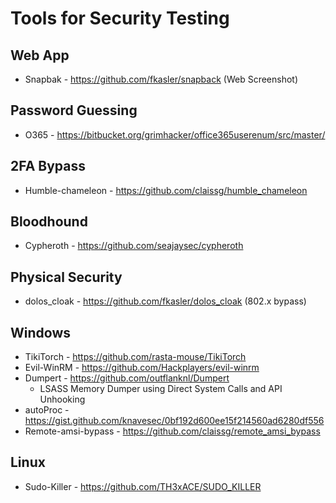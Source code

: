 
# Tools for Security Testing

## Web App
* Snapbak - https://github.com/fkasler/snapback (Web Screenshot)

## Password Guessing
* O365 - https://bitbucket.org/grimhacker/office365userenum/src/master/

## 2FA Bypass
* Humble-chameleon - https://github.com/claissg/humble_chameleon

## Bloodhound
* Cypheroth - https://github.com/seajaysec/cypheroth

## Physical Security
* dolos_cloak - https://github.com/fkasler/dolos_cloak (802.x bypass)

## Windows
* TikiTorch - https://github.com/rasta-mouse/TikiTorch
* Evil-WinRM - https://github.com/Hackplayers/evil-winrm
* Dumpert - https://github.com/outflanknl/Dumpert
  - LSASS Memory Dumper using Direct System Calls and API Unhooking
* autoProc - https://gist.github.com/knavesec/0bf192d600ee15f214560ad6280df556
* Remote-amsi-bypass - https://github.com/claissg/remote_amsi_bypass

## Linux
* Sudo-Killer - https://github.com/TH3xACE/SUDO_KILLER
